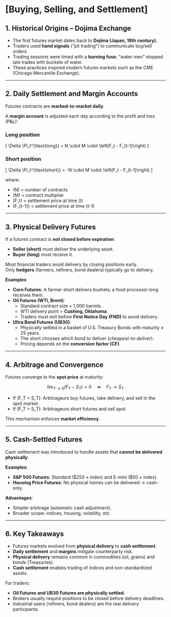 # [Buying, Selling, and Settlement]

## 1. Historical Origins – Dojima Exchange

- The first futures market dates back to **Dojima (Japan, 18th century)**.  
- Traders used **hand signals** (“pit trading”) to communicate buy/sell orders.  
- Trading sessions were timed with a **burning fuse**; “water men” stopped late trades with buckets of water.  
- These practices inspired modern futures markets such as the CME (Chicago Mercantile Exchange).  

---

## 2. Daily Settlement and Margin Accounts

Futures contracts are **marked-to-market daily**.  

A **margin account** is adjusted each day according to the profit and loss (P&L):

### Long position
\[
\Delta \Pi_t^{\text{long}} = N \cdot M \cdot \left(F_t - F_{t-1}\right)
\]

### Short position
\[
\Delta \Pi_t^{\text{short}} = -N \cdot M \cdot \left(F_t - F_{t-1}\right)
\]

where:  

- \(N\) = number of contracts  
- \(M\) = contract multiplier  
- \(F_t\) = settlement price at time \(t\)  
- \(F_{t-1}\) = settlement price at time \(t-1\)  

---

## 3. Physical Delivery Futures

If a futures contract is **not closed before expiration**:

- **Seller (short)** must deliver the underlying asset.  
- **Buyer (long)** must receive it.  

Most financial traders avoid delivery by closing positions early.  
Only **hedgers** (farmers, refiners, bond dealers) typically go to delivery.

**Examples**  

- **Corn Futures**: A farmer short delivers bushels; a food processor long receives them.  
- **Oil Futures (WTI, Brent)**:  
  - Standard contract size = 1,000 barrels.  
  - WTI delivery point = **Cushing, Oklahoma**.  
  - Traders must exit before **First Notice Day (FND)** to avoid delivery.  
- **Ultra Bond Futures (UB30)**:  
  - Physically settled in a basket of U.S. Treasury Bonds with maturity ≥ 25 years.  
  - The short chooses which bond to deliver (*cheapest-to-deliver*).  
  - Pricing depends on the **conversion factor (CF)**.  

---

## 4. Arbitrage and Convergence

Futures converge to the **spot price** at maturity:

$$
\lim_{T \to 0} (F_T - S_T) = 0 \quad \Rightarrow \quad F_T \to S_T
$$

- If \(F_T < S_T\): Arbitrageurs buy futures, take delivery, and sell in the spot market.  
- If \(F_T > S_T\): Arbitrageurs short futures and sell spot.  

This mechanism enforces **market efficiency**.

---

## 5. Cash-Settled Futures

Cash settlement was introduced to handle assets that **cannot be delivered physically**.  

**Examples**:  
- **S&P 500 Futures**: Standard (\$250 × index) and E-mini (\$50 × index).  
- **Housing Price Futures**: No physical homes can be delivered → cash-only.  

**Advantages**:  
- Simpler arbitrage (automatic cash adjustment).  
- Broader scope: indices, housing, volatility, etc.  

---

## 6. Key Takeaways

- Futures markets evolved from **physical delivery** to **cash settlement**.  
- **Daily settlement** and **margins** mitigate counterparty risk.  
- **Physical delivery** remains common in commodities (oil, grains) and bonds (Treasuries).  
- **Cash settlement** enables trading of indices and non-standardized assets.  

For traders:  
- **Oil Futures and UB30 Futures are physically settled.**  
- Brokers usually require positions to be closed before delivery deadlines.  
- Industrial users (refiners, bond dealers) are the real delivery participants.
